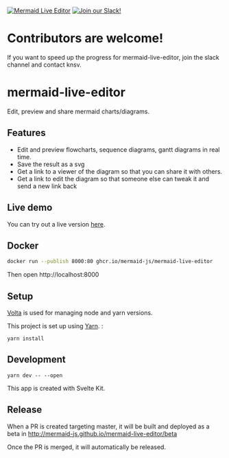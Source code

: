 [![Mermaid Live Editor](https://img.shields.io/endpoint?url=https://dashboard.cypress.io/badge/detailed/2ckppp/master&style=flat&logo=cypress)](https://dashboard.cypress.io/projects/2ckppp/runs) [![Join our Slack!](https://img.shields.io/static/v1?message=join%20chat&color=9cf&logo=slack&label=slack)](https://join.slack.com/t/mermaid-talk/shared_invite/enQtNzc4NDIyNzk4OTAyLWVhYjQxOTI2OTg4YmE1ZmJkY2Y4MTU3ODliYmIwOTY3NDJlYjA0YjIyZTdkMDMyZTUwOGI0NjEzYmEwODcwOTE)

# Contributors are welcome!

If you want to speed up the progress for mermaid-live-editor, join the slack channel and contact knsv.

# mermaid-live-editor

Edit, preview and share mermaid charts/diagrams.

## Features

- Edit and preview flowcharts, sequence diagrams, gantt diagrams in real time.
- Save the result as a svg
- Get a link to a viewer of the diagram so that you can share it with others.
- Get a link to edit the diagram so that someone else can tweak it and send a new link back

## Live demo

You can try out a live version [here](https://mermaid-js.github.io/mermaid-live-editor/).

## Docker

```bash
docker run --publish 8000:80 ghcr.io/mermaid-js/mermaid-live-editor
```

Then open http://localhost:8000

## Setup

[Volta](https://volta.sh) is used for managing node and yarn versions.

This project is set up using [Yarn](https://classic.yarnpkg.com/en/docs/getting-started). :

```
yarn install
```

## Development

```
yarn dev -- --open
```

This app is created with Svelte Kit.

## Release

When a PR is created targeting master, it will be built and deployed as a beta in http://mermaid-js.github.io/mermaid-live-editor/beta

Once the PR is merged, it will automatically be released.
